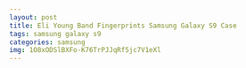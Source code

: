 ```yaml
---
layout: post
title: Eli Young Band Fingerprints Samsung Galaxy S9 Case
tags: samsung galaxy s9
categories: samsung
img: 1O8xODSlBXFo-K76TrPJJqRf5jc7V1eXl
---
```

